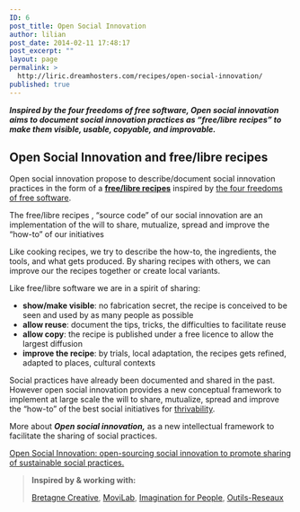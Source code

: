 ```yaml
---
ID: 6
post_title: Open Social Innovation
author: lilian
post_date: 2014-02-11 17:48:17
post_excerpt: ""
layout: page
permalink: >
  http://liric.dreamhosters.com/recipes/open-social-innovation/
published: true
---
```

<strong><em>Inspired by the four freedoms of free software, Open social innovation aims to document social innovation practices as “free/libre recipes” to make them visible, usable, copyable, and improvable.<!--more--></em></strong>
<h2>Open Social Innovation and free/libre recipes</h2>
Open social innovation propose to describe/document social innovation practices in the form of a <a title="Free/Libre Recipes" href="http://www.co-creative-recipes.cc/freelibre-recipes/"><strong>free/libre recipes</strong></a> inspired by <a href="https://en.wikipedia.org/wiki/Four_Freedoms_(Free_software)#Definition">the four freedoms of free software</a>.

The free/libre recipes , “source code” of our social innovation are an implementation of the will to share, mutualize, spread and improve the “how-to” of our initiatives

Like cooking recipes, we try to describe the how-to, the ingredients, the tools, and what gets produced. By sharing recipes with others, we can improve our the recipes together or create local variants.

Like free/libre software we are in a spirit of sharing:
<ul>
	<li><strong>show/make visible</strong>: no fabrication secret, the recipe is conceived to be seen and used by as many people as possible</li>
	<li><strong>allow reuse</strong>: document the tips, tricks, the difficulties to facilitate reuse</li>
	<li><strong>allow copy</strong>: the recipe is published under a free licence to allow the largest diffusion</li>
	<li><strong>improve the recipe</strong>: by trials, local adaptation, the recipes gets refined, adapted to places, cultural contexts</li>
</ul>
Social practices have already been documented and shared in the past. However open social innovation provides a new conceptual framework to implement at large scale the will to share, mutualize, spread and improve the “how-to” of the best social initiatives for <a href="http://www.appropedia.org/Thrivability">thrivability</a>.

More about <em><strong>Open social innovation,</strong> </em>as a new intellectual framework to facilitate the sharing of social practices.

<a href="http://www.lilianricaud.com/web-strategy/open-research/open-social-innovation-open-sourcing-social-innovation-to-promote-sharing-sustainable-social-practices/">Open Social Innovation: open-sourcing social innovation to promote sharing of sustainable social practices.</a>
<blockquote><strong>Inspired by &amp; working with:</strong>

<a href="http://www.bretagne-creative.net/"><span style="text-decoration: underline;">Bretagne Creative</span></a>, <a href="http://imaginationforpeople.org/fr/project/movilab/">MoviLab</a>, <a href="http://imaginationforpeople.org/en/">Imagination for People</a>, <a href="http://outils-reseaux.org/">Outils-Reseaux</a></blockquote>
&nbsp;